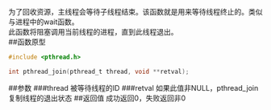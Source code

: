 为了回收资源，主线程会等待子线程结束。该函数就是用来等待线程终止的。类似与进程中的wait函数。  
此函数将阻塞调用当前线程的进程，直到此线程退出。  
##函数原型
```c
#include <pthread.h>

int pthread_join(pthread_t thread, void **retval);
```
##参数
###thread
被等待线程的ID
###retval
如果此值非NULL，pthread_join复制线程的退出状态
##返回值
成功返回0，失败返回非0
